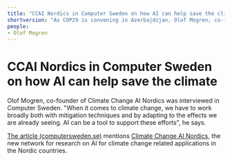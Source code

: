 ```yaml
---
title: "CCAI Nordics in Computer Sweden on how AI can help save the climate"
shortversion: "As COP29 is convening in Azerbajdzjan, Olof Mogren, co-founder of Climate Change AI Nordics was interviewed in Computer Sweden. \"When it comes to climate change, we have to work broadly both with mitigation techniques and by adapting to the effects we are already seeing\". \"AI can be a tool to support these efforts\"."
people:
- Olof Mogren
---
```


# CCAI Nordics in Computer Sweden on how AI can help save the climate

Olof Mogren, co-founder of Climate Change AI Nordics was interviewed in Computer Sweden. "When it comes to climate change, we have to work broadly both with mitigation techniques and by adapting to the effects we are already seeing. AI can be a tool to support these efforts", he says.

  [The article (computersweden.se)](https://computersweden.se/article/3602548/sa-kan-ai-anvandas-for-att-radda-klimatet.html) mentions [Climate Change AI Nordics](https://ccainordics.com/), the new network for research on AI for climate change related applications in the Nordic countries.

